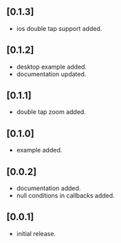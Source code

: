 ## [0.1.3]
* ios double tap support added. 

## [0.1.2]
* desktop example added.
* documentation updated.

## [0.1.1]
* double tap zoom added.

## [0.1.0]
* example added.

## [0.0.2]
* documentation added.
* null conditions in callbacks added.

## [0.0.1] 
* initial release.
